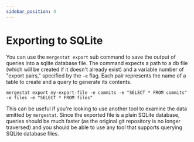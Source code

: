 ```yaml
---
sidebar_position: 4
---
```


# Exporting to SQLite

You can use the `mergestat export` sub command to save the output of queries into a sqlite database file.
The command expects a path to a db file (which will be created if it doesn't already exist) and a variable number of "export pairs," specified by the `-e` flag.
Each pair represents the name of a table to create and a query to generate its contents.

```
mergestat export my-export-file -e commits -e "SELECT * FROM commits" -e files -e "SELECT * FROM files"
```

This can be useful if you're looking to use another tool to examine the data emitted by `mergestat`.
Since the exported file is a plain SQLite database, queries should be much faster (as the original git repository is no longer traversed) and you should be able to use any tool that supports querying SQLite database files.
